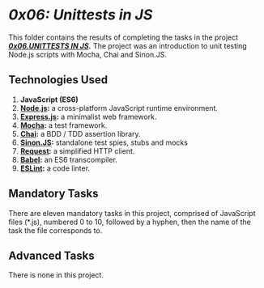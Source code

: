 # ___0x06: Unittests in JS___
This folder contains the results of completing the tasks in the project ___[0x06.UNITTESTS IN JS](https://intranet.alxswe.com/projects/1243).___ The project was an introduction to unit testing Node.js scripts with Mocha, Chai and Sinon.JS.

## Technologies Used
1. **JavaScript (ES6)**
2. **[Node.js](https://nodejs.org/en):** a cross-platform JavaScript runtime environment.
3. **[Express.js](https://expressjs.com):** a minimalist web framework.
4. **[Mocha](https://mochajs.org/):** a test framework.
5. **[Chai](https://www.chaijs.com/):** a BDD / TDD assertion library.
6. **[Sinon.JS](https://sinonjs.org):** standalone test spies, stubs and mocks
7. **[Request](https://www.npmjs.com/package/request):** a simplified HTTP client.
8. **[Babel](https://babeljs.io):** an ES6 transcompiler.
9. **[ESLint](https://eslint.org):** a code linter.

## Mandatory Tasks
There are eleven mandatory tasks in this project, comprised of JavaScript files (*.js), numbered 0 to 10, followed by a hyphen, then the name of the task the file corresponds to.

## Advanced Tasks
There is none in this project.
